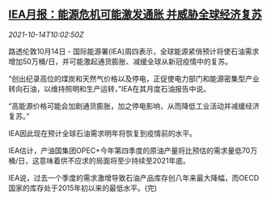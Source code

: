 <!--1634207462000-->
[IEA月报：能源危机可能激发通胀 并威胁全球经济复苏](https://cn.reuters.com/article/iea-enr-inflation-global-recovery-1014-idCNKBS2H40ZP)
------

<div><i>2021-10-14T10:02:50Z</i></div><p>路透伦敦10月14日 - 国际能源署(IEA)周四表示，全球能源紧俏预计将使石油需求增加50万桶/日，并可能激起通货膨胀、减缓全球从新冠疫情中的复苏。</p><p>“创出纪录高位的煤炭和天然气价格以及停电，正促使电力部门和能源密集型产业转向石油，以维持照明和生产运转，”IEA在其月度石油报告中说。</p><p>“高能源价格可能会加剧通货膨胀，加之停电影响，从而降低工业活动并减缓经济复苏。”</p><p>IEA因此现在预计全球石油需求明年将恢复到疫情前的水平。</p><p>IEA估计，产油国集团OPEC+今年第四季度的原油产量将比预估的需求量低70万桶/日，这意味着供不应求的局面将至少持续至2021年底。</p><p>IEA说，过去一个季度的需求激增导致石油产品库存创八年来最大降幅，而OECD国家的库存处于2015年初以来的最低水平。(完)</p>
